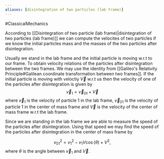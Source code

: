 ```yaml
---
aliases: [disintegration of two particles (lab frame)]
---
```


#ClassicalMechanics 


According to [[Disintegration of two particle (lab frame)|disintegration of two particles (lab frame)]] we can compute the velocites of two particles if we know the initial particles mass and the masses of the two particles after disintegration. 

Usually we stand in the lab frame and the initial particle is moving w.r.t to our frame. To obtain velocity relations of the particles after disintegration between the two frames. We may use the identity from [[Galileo's Relativity Principle#Galilean coordinate transformation between two frames]]. If the initial particle is moving with veloctiy $\vec{V}$ w.r.t us then the velocity of one of the particles after disintegration is given by 
$$
\vec{v}_1 = \vec{v}_{01} + \vec{V}
$$
where $\vec{v}_1$ is the velocity of particle 1 in the lab frame, $\vec{v}_{01}$ is the velocity of particle 1 in the center of mass frame and $\vec{V}$ is the velocity of the center of mass frame w.r.t the lab frame. 

Since we are standing in the lab frame we are able to measure the speed of the particles after disintegration. Using that speed we may find the speed of the particles after disintegration in the center of mass frame by

$$
v_{01}^2 = v_1^2- v_1 V\cos(\theta)  + V^2,
$$
where $\theta$ is the angle between $\vec{v}_1$ and $\vec{V}$.